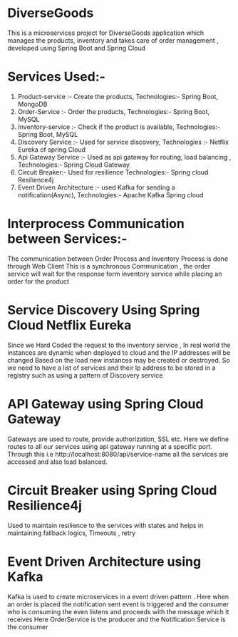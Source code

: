 # DiverseGoods
This is a microservices project for DiverseGoods application which manages the products, inventory and takes care of order management , developed using Spring Boot and Spring Cloud

# Services Used:-

1. Product-service :- Create the products,
   Technologies:- Spring Boot, MongoDB
2. Order-Service :- Order the products,
  Technologies:- Spring Boot, MySQL
3. Inventory-service :- Check if the product is available,
   Technologies:- Spring Boot, MySQL
4. Discovery Service :- Used for service discovery,
Technologies :- Netflix Eureka of spring Cloud
5. Api Gateway Service :- Used as api gateway for routing, load balancing
   , Technologies:- Spring Cloud Gateway.
6. Circuit Breaker:- Used for resilience 
   Technologies:- Spring cloud Resilience4j
7. Event Driven Architecture :- used Kafka for sending a notification(Async),
   Technologies:- Apache Kafka Spring cloud
  
# Interprocess Communication between Services:-

The communication between Order Process and Inventory Process is done through Web Client 
This is a synchronous Communication , the order service will wait for the response form inventory service while placing an order for the product

# Service Discovery Using Spring Cloud Netflix Eureka

Since we Hard Coded the request to the inventory service , In real world the instances are dynamic when deployed to cloud and the IP addresses will be changed
Based on the load new instances may be created or destroyed. So we need to have a list of services and their Ip address to be stored in a registry such as using a pattern of Discovery service 

# API Gateway using Spring Cloud Gateway

Gateways are used to route, provide authorization, SSL etc. Here we define routes to all our services using api gateway running at a specific port.
Through this  i.e http://localhost:8080/api/service-name all the services are accessed and also load balanced.


# Circuit Breaker using Spring Cloud Resilience4j

Used to maintain resilience to the services with states and helps in maintaining fallback logics, Timeouts , retry

# Event Driven Architecture using Kafka

Kafka is used to create microservices in a event driven pattern . Here when an order is placed the notification sent event is triggered and the consumer who is consuming the even listens and proceeds with the message which it receives
Here OrderService is the producer and the Notification Service is the consumer
